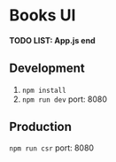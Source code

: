 # Books UI

#### TODO LIST: App.js end

## Development
1. `npm install`
2. `npm run dev` port: 8080
## Production
`npm run csr` port: 8080
